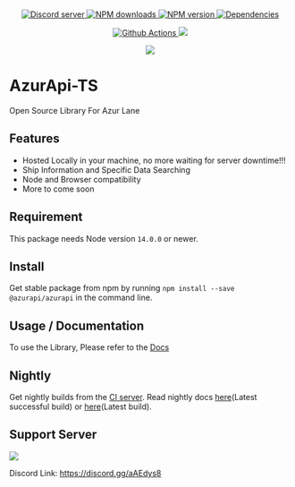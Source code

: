 <div align="center">
    <br />
    <p>
        <a href="https://discord.gg/aAEdys8">
            <img src="https://discordapp.com/api/guilds/648206344729526272/embed.png" alt="Discord server" />
        </a>
        <a href="https://www.npmjs.com/package/@azurapi/azurapi">
            <img src="https://img.shields.io/npm/dt/@azurapi/azurapi.svg?maxAge=3600" alt="NPM downloads" />
        </a>
        <a href="https://www.npmjs.com/package/@azurapi/azurapi">
            <img src="https://img.shields.io/npm/v/@azurapi/azurapi.svg?maxAge=3600" alt="NPM version" />
        </a>
        <a href="https://david-dm.org/AzurAPI/azur-json.svg">
            <img src="https://img.shields.io/david/AzurAPI/azur-json.svg?maxAge=3600" alt="Dependencies" />
        </a>
    </p>
    <p>
        <a href="https://github.com/AzurAPI/azurapi-js/actions">
            <img src="https://github.com/AzurAPI/azurapi-js/workflows/Github%20Actions/badge.svg?branch=v2-array-cache" alt="Github Actions" />
        </a>
        <a href="https://ci.nekos.cloud/buildConfiguration/AzurapiJs_Build?guest=1"><img src="https://ci.nekos.cloud/app/rest/builds/buildType:id:AzurapiJs_Build/statusIcon.svg"></a>
    </p>
    <p><a href="https://npmjs.com/package/@azurapi/azurapi"><img src="https://nodeico.herokuapp.com/@azurapi/azurapi.svg"></a>
    </p>
</div>

# AzurApi-TS

Open Source Library For Azur Lane

## Features

- Hosted Locally in your machine, no more waiting for server downtime!!!
- Ship Information and Specific Data Searching
- Node and Browser compatibility
- More to come soon

## Requirement

This package needs Node version `14.0.0` or newer.

## Install

Get stable package from npm by running `npm install --save @azurapi/azurapi` in the command line.

## Usage / Documentation

To use the Library, Please refer to the [Docs](https://azurapi.github.io/v2/)

## Nightly

Get nightly builds from the [CI server](https://ci.nekos.cloud/buildConfiguration/AzurapiJs_Build?guest=1). Read nightly docs
[here](<https://ci.nekos.cloud/app/rest/builds/buildType:(id:AzurapiJs_Build),status:SUCCESS/artifacts/content/docs/index.html?guest=1>)(Latest successful build) or [here](<https://ci.nekos.cloud/app/rest/builds/buildType:(id:AzurapiJs_Build)/artifacts/content/docs/index.html?guest=1>)(Latest build).

## Support Server

[![](https://discordapp.com/api/guilds/648206344729526272/widget.png?style=banner2)](https://discord.gg/aAEdys8)

Discord Link: https://discord.gg/aAEdys8
